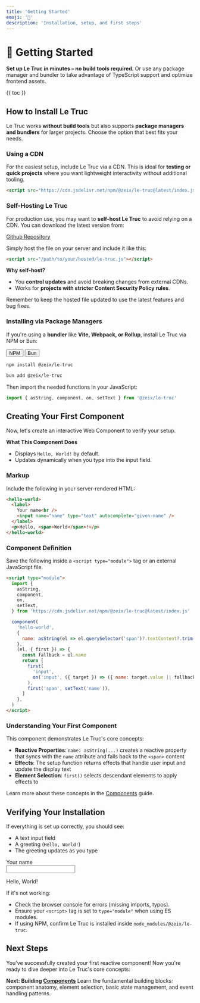 ```yaml
---
title: 'Getting Started'
emoji: '🚀'
description: 'Installation, setup, and first steps'
---
```


<section-hero>

# 🚀 Getting Started

<div>
  <p class="lead"><strong>Set up Le Truc in minutes – no build tools required</strong>. Or use any package manager and bundler to take advantage of TypeScript support and optimize frontend assets.</p>
  {{ toc }}
</div>
</section-hero>

<section>

## How to Install Le Truc

Le Truc works **without build tools** but also supports **package managers and bundlers** for larger projects. Choose the option that best fits your needs.

### Using a CDN

For the easiest setup, include Le Truc via a CDN. This is ideal for **testing or quick projects** where you want lightweight interactivity without additional tooling.

```html (page.html)
<script src="https://cdn.jsdelivr.net/npm/@zeix/le-truc@latest/index.js"></script>
```

</section>

<section>

### Self-Hosting Le Truc

For production use, you may want to **self-host Le Truc** to avoid relying on a CDN. You can download the latest version from:

<a href="https://github.com/zeixcom/le-truc/blob/main/index.js" target="_blank">Github Repository</a>

Simply host the file on your server and include it like this:

```html (page.html)
<script src="/path/to/your/hosted/le-truc.js"></script>
```

**Why self-host?**

- You **control updates** and avoid breaking changes from external CDNs.
- Works for **projects with stricter Content Security Policy rules**.

Remember to keep the hosted file updated to use the latest features and bug fixes.

</section>

<section>

### Installing via Package Managers

If you're using a **bundler** like **Vite, Webpack, or Rollup**, install Le Truc via NPM or Bun:

<module-tabgroup>
<div role="tablist">
<button role="tab" id="trigger_installation-npm" aria-controls="panel_installation-npm" aria-selected="true" tabindex="0">NPM</button>
<button role="tab" id="trigger_installation-bun" aria-controls="panel_installation-bun" aria-selected="false" tabindex="-1">Bun</button>
</div>
<div role="tabpanel" id="panel_installation-npm" aria-labelledby="trigger_installation-npm">

```sh ($)
npm install @zeix/le-truc
```

</div>
<div role="tabpanel" id="panel_installation-bun" aria-labelledby="trigger_installation-bun">

```sh ($)
bun add @zeix/le-truc
```

</div>
</module-tabgroup>

Then import the needed functions in your JavaScript:

```js (main.js)
import { asString, component, on, setText } from '@zeix/le-truc'
```

</section>

<section>

## Creating Your First Component

Now, let's create an interactive Web Component to verify your setup.

**What This Component Does**

- Displays `Hello, World!` by default.
- Updates dynamically when you type into the input field.

### Markup

Include the following in your server-rendered HTML:

```html (page.html)
<hello-world>
  <label>
    Your name<br />
    <input name="name" type="text" autocomplete="given-name" />
  </label>
  <p>Hello, <span>World</span>!</p>
</hello-world>
```

### Component Definition

Save the following inside a `<script type="module">` tag or an external JavaScript file.

```html (page.html)
<script type="module">
  import {
    asString,
    component,
    on,
    setText,
  } from 'https://cdn.jsdelivr.net/npm/@zeix/le-truc@latest/index.js'

  component(
    'hello-world',
    {
      name: asString(el => el.querySelector('span')?.textContent?.trim() ?? ''),
    },
    (el, { first }) => {
      const fallback = el.name
      return [
        first(
          'input',
          on('input', ({ target }) => ({ name: target.value || fallback })),
        ),
        first('span', setText('name')),
      ]
    },
  )
</script>
```

### Understanding Your First Component

This component demonstrates Le Truc's core concepts:

- **Reactive Properties**: `name: asString(...)` creates a reactive property that syncs with the `name` attribute and falls back to the `<span>` content
- **Effects**: The setup function returns effects that handle user input and update the display text
- **Element Selection**: `first()` selects descendant elements to apply effects to

Learn more about these concepts in the [Components](components.html) guide.

</section>

<section>

## Verifying Your Installation

If everything is set up correctly, you should see:

- A text input field
- A greeting (`Hello, World!`)
- The greeting updates as you type

<module-demo>
	<div class="preview">
		<hello-world>
			<label>Your name<br>
				<input name="name" type="text"  autocomplete="given-name">
			</label>
			<p>Hello, <span>World</span>!</p>
		</hello-world>
	</div>
</module-demo>

If it's not working:

- Check the browser console for errors (missing imports, typos).
- Ensure your `<script>` tag is set to `type="module"` when using ES modules.
- If using NPM, confirm Le Truc is installed inside `node_modules/@zeix/le-truc`.

</section>

<section>

## Next Steps

You've successfully created your first reactive component! Now you're ready to dive deeper into Le Truc's core concepts:

**Next: Building [Components](components.html)**
Learn the fundamental building blocks: component anatomy, element selection, basic state management, and event handling patterns.

</section>
